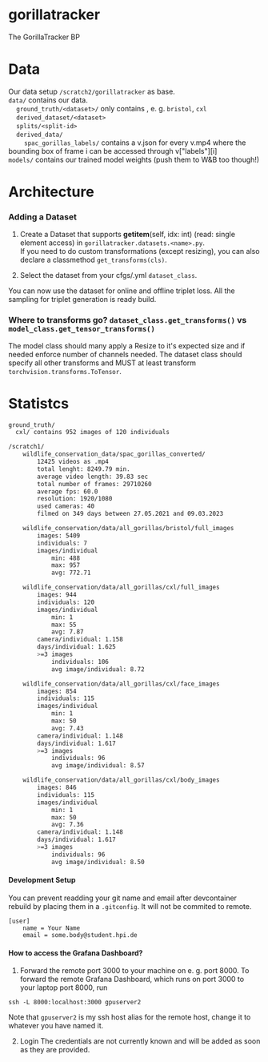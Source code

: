 # gorillatracker
The GorillaTracker BP


# Data 
Our data setup `/scratch2/gorillatracker` as base.\
`data/` contains our data.\
&nbsp;&nbsp;&nbsp;&nbsp;`ground_truth/<dataset>/` only contains , e. g. `bristol`, `cxl` \
&nbsp;&nbsp;&nbsp;&nbsp;`derived_dataset/<dataset>`\
&nbsp;&nbsp;&nbsp;&nbsp;`splits/<split-id>`\
&nbsp;&nbsp;&nbsp;&nbsp;`derived_data/`\
&nbsp;&nbsp;&nbsp;&nbsp;&nbsp;&nbsp;&nbsp;&nbsp;`spac_gorillas_labels/` contains a v.json for every v.mp4 where the bounding box of frame i can be accessed through v\["labels"\]\[i\]\
`models/` contains our trained model weights (push them to W&B too though!)
<!-- sorry for the ugly formatting, I couldn't get it to show up otherwise -->


# Architecture
### Adding a Dataset

1. Create a Dataset that supports __getitem__(self, idx: int) (read: single element access) in `gorillatracker.datasets.<name>.py`.  
If you need to do custom transformations (except resizing), you can also declare a classmethod `get_transforms(cls)`.

2. Select the dataset from your cfgs/<yourconfigname>.yml `dataset_class`.

You can now use the dataset for online and offline triplet loss. All the sampling 
for triplet generation is ready build. 

### Where to transforms go? `dataset_class.get_transforms()` vs  `model_class.get_tensor_transforms()`
The model class should many apply a Resize to it's expected size and if needed enforce number of channels needed.
The dataset class should specify all other transforms and MUST at least transform `torchvision.transforms.ToTensor`.


# Statistcs

```bash
ground_truth/ 
  cxl/ contains 952 images of 120 individuals  
```
```bash
/scratch1/
    wildlife_conservation_data/spac_gorillas_converted/
        12425 videos as .mp4
        total lenght: 8249.79 min.
        average video length: 39.83 sec
        total number of frames: 29710260
        average fps: 60.0
        resolution: 1920/1080
        used cameras: 40
        filmed on 349 days between 27.05.2021 and 09.03.2023

    wildlife_conservation/data/all_gorillas/bristol/full_images
        images: 5409
        individuals: 7
        images/individual
            min: 488
            max: 957
            avg: 772.71

    wildlife_conservation/data/all_gorillas/cxl/full_images
        images: 944
        individuals: 120
        images/individual
            min: 1
            max: 55
            avg: 7.87
        camera/individual: 1.158
        days/individual: 1.625
	    >=3 images
	        individuals: 106
	        avg image/individual: 8.72

    wildlife_conservation/data/all_gorillas/cxl/face_images
        images: 854
        individuals: 115
        images/individual
            min: 1
            max: 50
            avg: 7.43
        camera/individual: 1.148
        days/individual: 1.617
	    >=3 images
	        individuals: 96
	        avg image/individual: 8.57

    wildlife_conservation/data/all_gorillas/cxl/body_images
        images: 846
        individuals: 115
        images/individual
            min: 1
            max: 50
            avg: 7.36
        camera/individual: 1.148
        days/individual: 1.617
	    >=3 images
	        individuals: 96
	        avg image/individual: 8.50
```


#### Development Setup
You can prevent readding your git name and email after devcontainer rebuild by 
placing them in a `.gitconfig`. It will not be commited to remote.

```
[user]
    name = Your Name
    email = some.body@student.hpi.de
``` 


#### How to access the Grafana Dashboard?
1. Forward the remote port 3000 to your machine on e. g. port 8000.
To forward the remote Grafana Dashboard, which runs on port 3000 to your laptop port 8000, run
```
ssh -L 8000:localhost:3000 gpuserver2
```

Note that `gpuserver2` is my ssh host alias for the remote host, change it to 
whatever you have named it.

2. Login 
The credentials are not currently known and will be added as soon as they are provided.





